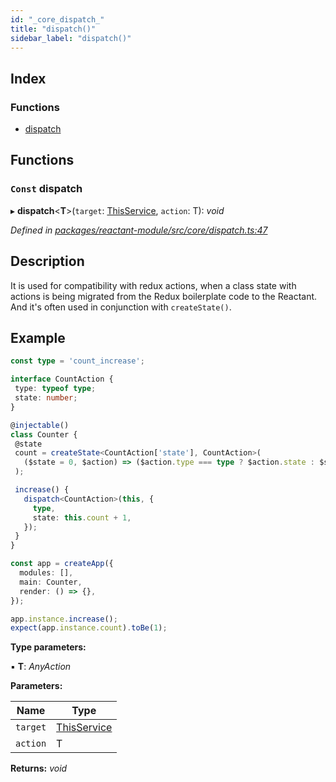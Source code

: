 ```yaml
---
id: "_core_dispatch_"
title: "dispatch()"
sidebar_label: "dispatch()"
---
```


## Index

### Functions

* [dispatch](_core_dispatch_.md#const-dispatch)

## Functions

### `Const` dispatch

▸ **dispatch**<**T**>(`target`: [ThisService](_interfaces_.md#thisservice), `action`: T): *void*

*Defined in [packages/reactant-module/src/core/dispatch.ts:47](https://github.com/unadlib/reactant/blob/5a9891fd/packages/reactant-module/src/core/dispatch.ts#L47)*

## Description

It is used for compatibility with redux actions,
when a class state with actions is being migrated from the Redux boilerplate code to the Reactant.
And it's often used in conjunction with `createState()`.

## Example

```ts
const type = 'count_increase';

interface CountAction {
 type: typeof type;
 state: number;
}

@injectable()
class Counter {
 @state
 count = createState<CountAction['state'], CountAction>(
   ($state = 0, $action) => ($action.type === type ? $action.state : $state)
 );

 increase() {
   dispatch<CountAction>(this, {
     type,
     state: this.count + 1,
   });
 }
}

const app = createApp({
  modules: [],
  main: Counter,
  render: () => {},
});

app.instance.increase();
expect(app.instance.count).toBe(1);
```

**Type parameters:**

▪ **T**: *AnyAction*

**Parameters:**

Name | Type |
------ | ------ |
`target` | [ThisService](_interfaces_.md#thisservice) |
`action` | T |

**Returns:** *void*
